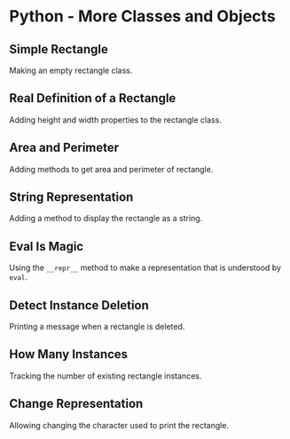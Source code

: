 # Python - More Classes and Objects

## Simple Rectangle
Making an empty rectangle class.

## Real Definition of a Rectangle
Adding height and width properties to the rectangle class.

## Area and Perimeter
Adding methods to get area and perimeter of rectangle.

## String Representation
Adding a method to display the rectangle as a string.

## Eval Is Magic
Using the `__repr__` method to make a representation that is understood by `eval`.

## Detect Instance Deletion
Printing a message when a rectangle is deleted.

## How Many Instances
Tracking the number of existing rectangle instances.

## Change Representation
Allowing changing the character used to print the rectangle.
